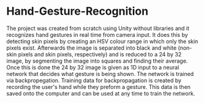 # Hand-Gesture-Recognition
The project was created from scratch using Unity without libraries and it recognizes hand gestures in real time from camera input. It does this by detecting skin pixels by creating an HSV colour range in which only the skin pixels exist. Afterwards the image is separated into black and white (non-skin pixels and skin pixels, respectively) and is reduced to a 24 by 32 image, by segmenting the image into squares and finding their average. Once this is done the 24 by 32 image is given as 1D input to a neural network that decides what gesture is being shown. The network is trained via backpropegation. Training data for backpropagation is created by recording the user's hand while they preform a gesture. This data is then saved onto the computer and can be used at any time to train the network.
